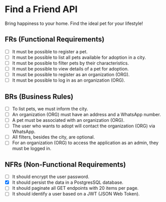 # Find a Friend API
Bring happiness to your home. Find the ideal pet for your lifestyle!

## FRs (Functional Requirements)
- [ ] It must be possible to register a pet.
- [ ] It must be possible to list all pets available for adoption in a city.
- [ ] It must be possible to filter pets by their characteristics.
- [ ] It must be possible to view details of a pet for adoption.
- [ ] It must be possible to register as an organization (ORG).
- [ ] It must be possible to log in as an organization (ORG).

## BRs (Business Rules)
- [ ] To list pets, we must inform the city.
- [ ] An organization (ORG) must have an address and a WhatsApp number.
- [ ] A pet must be associated with an organization (ORG).
- [ ] The user who wants to adopt will contact the organization (ORG) via WhatsApp.
- [ ] All filters, besides the city, are optional.
- [ ] For an organization (ORG) to access the application as an admin, they must be logged in.

## NFRs (Non-Functional Requirements)
- [ ] It should encrypt the user password.
- [x] It should persist the data in a PostgresSQL database.
- [ ] It should paginate all GET endpoints with 20 items per page.
- [ ] It should identify a user based on a JWT (JSON Web Token).